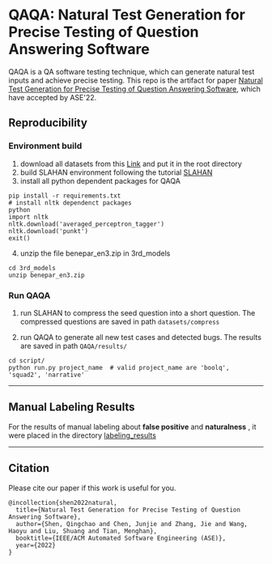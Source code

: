 # QAQA: Natural Test Generation for Precise Testing of Question Answering Software
QAQA is a QA software testing technique, which can generate natural test inputs and achieve precise testing.
This repo is the artifact for paper [Natural Test Generation for Precise Testing of Question Answering Software](https://drive.google.com/file/d/1Cw_h3maEIQGnywAGwj6NAoPuI5DaOweH/view?usp=sharing), which have accepted by ASE'22.



## Reproducibility

### Environment build

1. download all datasets from this [Link](https://drive.google.com/drive/folders/18tbGI89R3S9YIYRPHxIZcv6drQCJZ6RE?usp=sharing) and put it in the root directory
2. build SLAHAN environment following the tutorial [SLAHAN](https://github.com/kamigaito/SLAHAN)
3. install all python dependent packages for QAQA
```
pip install -r requirements.txt
# install nltk dependenct packages
python
import nltk
nltk.download('averaged_perceptron_tagger')
nltk.download('punkt')
exit()
```
4. unzip the file benepar_en3.zip in 3rd_models
```
cd 3rd_models
unzip benepar_en3.zip
```


### Run QAQA

1. run SLAHAN to compress the seed question into a short question. 
The compressed questions are saved in path `datasets/compress`

2. run QAQA to generate all new test cases and detected bugs. 
The results are saved in path `QAQA/results/`

```
cd script/
python run.py project_name  # valid project_name are 'boolq', 'squad2', 'narrative' 
```


----

## Manual Labeling Results

For the results of manual labeling about **false positive** and **naturalness** , it were placed in the directory [labeling_results](./labeling_results)

-----

## Citation
Please cite our paper if this work is useful for you.
```
@incollection{shen2022natural,
  title={Natural Test Generation for Precise Testing of Question Answering Software},
  author={Shen, Qingchao and Chen, Junjie and Zhang, Jie and Wang, Haoyu and Liu, Shuang and Tian, Menghan},
  booktitle={IEEE/ACM Automated Software Engineering (ASE)},
  year={2022}
}
```

